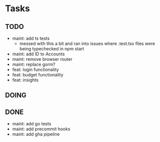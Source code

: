 # Tasks

## TODO

- maint: add ts tests
  - messed with this a bit and ran into issues where .test.tsx files were being typechecked in npm start
- maint: add ID to Accounts
- maint: remove browser router
- maint: replace gorm?
- feat: login functionality
- feat: budget functionality
- feat: insights

## DOING

## DONE

- maint: add go tests
- maint: add precommit hooks
- maint: add gha pipeline
